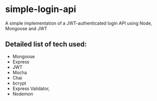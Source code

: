 # simple-login-api
A simple implementation of a JWT-authenticated login API using Node, Mongoose and JWT 

## Detailed list of tech used: 
- Mongoose
- Express
- JWT
- Mocha
- Chai
- bcrypt
- Express Validator,
- Nodemon
